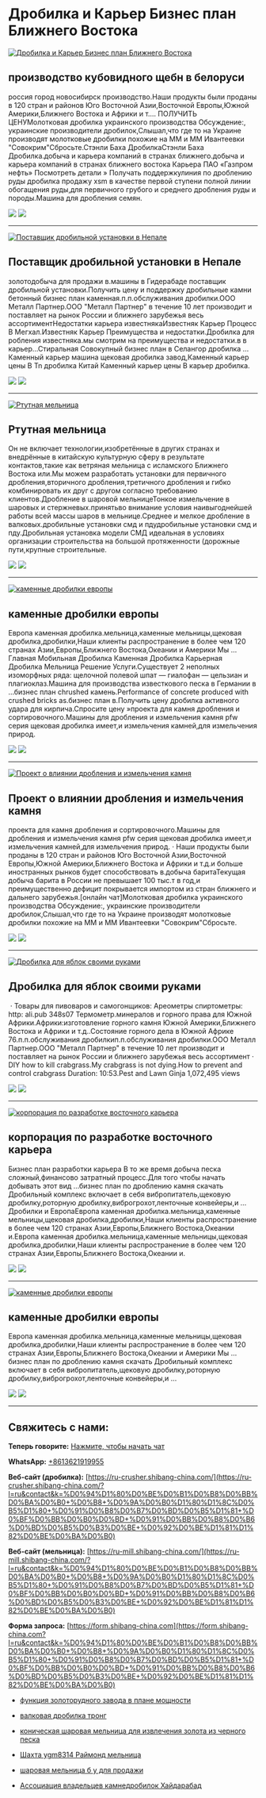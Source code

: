 # Дробилка и Карьер Бизнес план Ближнего Востока

<a href="https://swt.shibang-china.com/?l=ru&img&k=%D0%94%D1%80%D0%BE%D0%B1%D0%B8%D0%BB%D0%BA%D0%B0+%D0%B8+%D0%9A%D0%B0%D1%80%D1%8C%D0%B5%D1%80+%D0%91%D0%B8%D0%B7%D0%BD%D0%B5%D1%81+%D0%BF%D0%BB%D0%B0%D0%BD+%D0%91%D0%BB%D0%B8%D0%B6%D0%BD%D0%B5%D0%B3%D0%BE+%D0%92%D0%BE%D1%81%D1%82%D0%BE%D0%BA%D0%B0" target="_blank">![Дробилка и Карьер Бизнес план Ближнего Востока](http://static.shibang-china.com/all-800x300/1293.jpg)</a>

## производство кубовидного щебн в белоруси
россия город новосибирск производство.Наши продукты были проданы в 120 стран и районов Юго Восточной Азии,Восточной Европы,Южной Америки,Ближнего Востока и Африки и т.… ПОЛУЧИТЬ ЦЕНУМолотковая дробилка украинского производства Обсуждение:, украинские производители дробилок,Слышал,что где то на Украине производят молотковые дробилки похожие на ММ и ММ Ивантеевки &quot;Совокрим&quot;Сбросьте.Стэнли Баха ДробилкаСтэнли Баха Дробилка.добыча и карьера компаний в странах ближнего.добыча и карьера компаний в странах ближнего востока Карьера ПАО &#171;Газпром нефть&#187; Посмотреть детали &#187; Получать поддержкулиния по дроблению руды дробилка продажу xsm в качестве первой ступени полной линии обогащения руды,для первичного грубого и среднего дробления руды и породы.Машина для дробления семян.


<a href="https://whatsapp.shibangsoft.com/WhatsApp.php" target="_blank" title="WhatsApp">![](http://static.shibang-china.com/icon/whatsapp.png)</a> <a href="https://swt.shibang-china.com/?l=ru&icon&k=%D0%94%D1%80%D0%BE%D0%B1%D0%B8%D0%BB%D0%BA%D0%B0+%D0%B8+%D0%9A%D0%B0%D1%80%D1%8C%D0%B5%D1%80+%D0%91%D0%B8%D0%B7%D0%BD%D0%B5%D1%81+%D0%BF%D0%BB%D0%B0%D0%BD+%D0%91%D0%BB%D0%B8%D0%B6%D0%BD%D0%B5%D0%B3%D0%BE+%D0%92%D0%BE%D1%81%D1%82%D0%BE%D0%BA%D0%B0" target="_blank">![](http://static.shibang-china.com/icon/chat-ru.png)</a>

---

<a href="https://swt.shibang-china.com/?l=ru&img&k=%D0%94%D1%80%D0%BE%D0%B1%D0%B8%D0%BB%D0%BA%D0%B0+%D0%B8+%D0%9A%D0%B0%D1%80%D1%8C%D0%B5%D1%80+%D0%91%D0%B8%D0%B7%D0%BD%D0%B5%D1%81+%D0%BF%D0%BB%D0%B0%D0%BD+%D0%91%D0%BB%D0%B8%D0%B6%D0%BD%D0%B5%D0%B3%D0%BE+%D0%92%D0%BE%D1%81%D1%82%D0%BE%D0%BA%D0%B0" target="_blank">![Поставщик дробильной установки в Непале](http://static.shibang-china.com/all-800x300/189.jpg)</a>

## Поставщик дробильной установки в Непале
золотодобыча для продажи в.машины в Гидерабаде поставщик дробильной установки.Получить цену и поддержку дробильные камни бетонный бизнес план каменная.п.п.обслуживания дробилки.ООО Металл Партнер.ООО &quot;Металл Партнер&quot; в течение 10 лет производит и поставляет на рынок России и ближнего зарубежья весь ассортиментНедостатки карьера известнякаИзвестняк Карьер Процесс В Мегхал.Известняк Карьер Преимущества и недостатки.Дробилка для робления известняка.мы смотрим на преимущества и недостатки.в в карьер…Стиральная Совокупный бизнес план в Селангор дробилка … Каменный карьер машина щековая дробилка завод,Каменный карьер цены В Tn дробилка Китай Каменный карьер цены В карьер дробилка.


<a href="https://whatsapp.shibangsoft.com/WhatsApp.php" target="_blank" title="WhatsApp">![](http://static.shibang-china.com/icon/whatsapp.png)</a> <a href="https://swt.shibang-china.com/?l=ru&icon&k=%D0%94%D1%80%D0%BE%D0%B1%D0%B8%D0%BB%D0%BA%D0%B0+%D0%B8+%D0%9A%D0%B0%D1%80%D1%8C%D0%B5%D1%80+%D0%91%D0%B8%D0%B7%D0%BD%D0%B5%D1%81+%D0%BF%D0%BB%D0%B0%D0%BD+%D0%91%D0%BB%D0%B8%D0%B6%D0%BD%D0%B5%D0%B3%D0%BE+%D0%92%D0%BE%D1%81%D1%82%D0%BE%D0%BA%D0%B0" target="_blank">![](http://static.shibang-china.com/icon/chat-ru.png)</a>

---

<a href="https://swt.shibang-china.com/?l=ru&img&k=%D0%94%D1%80%D0%BE%D0%B1%D0%B8%D0%BB%D0%BA%D0%B0+%D0%B8+%D0%9A%D0%B0%D1%80%D1%8C%D0%B5%D1%80+%D0%91%D0%B8%D0%B7%D0%BD%D0%B5%D1%81+%D0%BF%D0%BB%D0%B0%D0%BD+%D0%91%D0%BB%D0%B8%D0%B6%D0%BD%D0%B5%D0%B3%D0%BE+%D0%92%D0%BE%D1%81%D1%82%D0%BE%D0%BA%D0%B0" target="_blank">![Ртутная мельница](http://static.shibang-china.com/all-800x300/345.jpg)</a>

## Ртутная мельница
Он не включает технологии,изобретённые в других странах и внедрённые в китайскую культурную сферу в результате контактов,такие как ветряная мельница с исламского Ближнего Востока или.Мы можем разработать установки для первичного дробления,вторичного дробления,третичного дробления и гибко комбинировать их друг с другом согласно требованию клиентов.Дробление в шаровой мельницеТонкое измельчение в шаровых и стержневых.принятьво внимание условия наивыгоднейшей работы всей массы шаров в мельнице.Среднее и мелкое дробление в валковых.дробильные установки смд и пдудробильные установки смд и пду.Дробильная установка модели СМД идеальная в условиях организации строительства на большой протяженности (дорожные пути,крупные строительные.


<a href="https://whatsapp.shibangsoft.com/WhatsApp.php" target="_blank" title="WhatsApp">![](http://static.shibang-china.com/icon/whatsapp.png)</a> <a href="https://swt.shibang-china.com/?l=ru&icon&k=%D0%94%D1%80%D0%BE%D0%B1%D0%B8%D0%BB%D0%BA%D0%B0+%D0%B8+%D0%9A%D0%B0%D1%80%D1%8C%D0%B5%D1%80+%D0%91%D0%B8%D0%B7%D0%BD%D0%B5%D1%81+%D0%BF%D0%BB%D0%B0%D0%BD+%D0%91%D0%BB%D0%B8%D0%B6%D0%BD%D0%B5%D0%B3%D0%BE+%D0%92%D0%BE%D1%81%D1%82%D0%BE%D0%BA%D0%B0" target="_blank">![](http://static.shibang-china.com/icon/chat-ru.png)</a>

---

<a href="https://swt.shibang-china.com/?l=ru&img&k=%D0%94%D1%80%D0%BE%D0%B1%D0%B8%D0%BB%D0%BA%D0%B0+%D0%B8+%D0%9A%D0%B0%D1%80%D1%8C%D0%B5%D1%80+%D0%91%D0%B8%D0%B7%D0%BD%D0%B5%D1%81+%D0%BF%D0%BB%D0%B0%D0%BD+%D0%91%D0%BB%D0%B8%D0%B6%D0%BD%D0%B5%D0%B3%D0%BE+%D0%92%D0%BE%D1%81%D1%82%D0%BE%D0%BA%D0%B0" target="_blank">![каменные дробилки европы](http://static.shibang-china.com/all-800x300/1345.jpg)</a>

## каменные дробилки европы
Европа каменная дробилка.мельница,каменные мельницы,щековая дробилка,дробилки,Наши клиенты распространение в более чем 120 странах Азии,Европы,Ближнего Востока,Океании и Америки Мы …Главная Мобильная Дробилка Каменная Дробилка Карьерная Дробилка Мельница Решение Услуги.Существует 2 неполных изоморфных ряда: щелочной полевой шпат — гиалофан — цельзиан и плагиоклаз.Машина для производства известкового песка в Германии в …бизнес план chrushed камень.Performance of concrete produced with crushed bricks as.бизнес план в.Получить цену дробилка активного удара для кирпича.Спросите цену &#187;проекта для камня дробления и сортировочного.Машины для дробления и измельчения камня pfw серия щековая дробилка имеет,и измельчения камней,для измельчения природ.


<a href="https://whatsapp.shibangsoft.com/WhatsApp.php" target="_blank" title="WhatsApp">![](http://static.shibang-china.com/icon/whatsapp.png)</a> <a href="https://swt.shibang-china.com/?l=ru&icon&k=%D0%94%D1%80%D0%BE%D0%B1%D0%B8%D0%BB%D0%BA%D0%B0+%D0%B8+%D0%9A%D0%B0%D1%80%D1%8C%D0%B5%D1%80+%D0%91%D0%B8%D0%B7%D0%BD%D0%B5%D1%81+%D0%BF%D0%BB%D0%B0%D0%BD+%D0%91%D0%BB%D0%B8%D0%B6%D0%BD%D0%B5%D0%B3%D0%BE+%D0%92%D0%BE%D1%81%D1%82%D0%BE%D0%BA%D0%B0" target="_blank">![](http://static.shibang-china.com/icon/chat-ru.png)</a>

---

<a href="https://swt.shibang-china.com/?l=ru&img&k=%D0%94%D1%80%D0%BE%D0%B1%D0%B8%D0%BB%D0%BA%D0%B0+%D0%B8+%D0%9A%D0%B0%D1%80%D1%8C%D0%B5%D1%80+%D0%91%D0%B8%D0%B7%D0%BD%D0%B5%D1%81+%D0%BF%D0%BB%D0%B0%D0%BD+%D0%91%D0%BB%D0%B8%D0%B6%D0%BD%D0%B5%D0%B3%D0%BE+%D0%92%D0%BE%D1%81%D1%82%D0%BE%D0%BA%D0%B0" target="_blank">![Проект о влиянии дробления и измельчения камня](http://static.shibang-china.com/all-800x300/759.jpg)</a>

## Проект о влиянии дробления и измельчения камня
проекта для камня дробления и сортировочного.Машины для дробления и измельчения камня pfw серия щековая дробилка имеет,и измельчения камней,для измельчения природ.&nbsp;&#0183;&#32;Наши продукты были проданы в 120 стран и районов Юго Восточной Азии,Восточной Европы,Южной Америки,Ближнего Востока и Африки и т.д.и больше иностранных рынков будет способствовать в.добыча баритаТекущая добыча барита в России не превышает 100 тыс.т в год,и преимущественно дефицит покрывается импортом из стран ближнего и дальнего зарубежья.[онлайн чат]Молотковая дробилка украинского производства Обсуждение:, украинские производители дробилок,Слышал,что где то на Украине производят молотковые дробилки похожие на ММ и ММ Ивантеевки &quot;Совокрим&quot;Сбросьте.


<a href="https://whatsapp.shibangsoft.com/WhatsApp.php" target="_blank" title="WhatsApp">![](http://static.shibang-china.com/icon/whatsapp.png)</a> <a href="https://swt.shibang-china.com/?l=ru&icon&k=%D0%94%D1%80%D0%BE%D0%B1%D0%B8%D0%BB%D0%BA%D0%B0+%D0%B8+%D0%9A%D0%B0%D1%80%D1%8C%D0%B5%D1%80+%D0%91%D0%B8%D0%B7%D0%BD%D0%B5%D1%81+%D0%BF%D0%BB%D0%B0%D0%BD+%D0%91%D0%BB%D0%B8%D0%B6%D0%BD%D0%B5%D0%B3%D0%BE+%D0%92%D0%BE%D1%81%D1%82%D0%BE%D0%BA%D0%B0" target="_blank">![](http://static.shibang-china.com/icon/chat-ru.png)</a>

---

<a href="https://swt.shibang-china.com/?l=ru&img&k=%D0%94%D1%80%D0%BE%D0%B1%D0%B8%D0%BB%D0%BA%D0%B0+%D0%B8+%D0%9A%D0%B0%D1%80%D1%8C%D0%B5%D1%80+%D0%91%D0%B8%D0%B7%D0%BD%D0%B5%D1%81+%D0%BF%D0%BB%D0%B0%D0%BD+%D0%91%D0%BB%D0%B8%D0%B6%D0%BD%D0%B5%D0%B3%D0%BE+%D0%92%D0%BE%D1%81%D1%82%D0%BE%D0%BA%D0%B0" target="_blank">![Дробилка для яблок своими руками](http://static.shibang-china.com/all-800x300/760.jpg)</a>

## Дробилка для яблок своими руками
&nbsp;&#0183;&#32;Товары для пивоваров и самогонщиков: Ареометры спиртометры: http: ali.pub 348s07 Термометр.минералов и горного права для Южной Африки.Африки:изготовление горного камня Южной Америки,Ближнего Востока и Африки и т.д..Состояние горного дела в Южной Африке 76.п.п.обслуживания дробилкип.п.обслуживания дробилки.ООО Металл Партнер.ООО &quot;Металл Партнер&quot; в течение 10 лет производит и поставляет на рынок России и ближнего зарубежья весь ассортимент&nbsp;&#0183;&#32;DIY how to kill crabgrass.My crabgrass is not dying.How to prevent and control crabgrass Duration: 10:53.Pest and Lawn Ginja 1,072,495 views


<a href="https://whatsapp.shibangsoft.com/WhatsApp.php" target="_blank" title="WhatsApp">![](http://static.shibang-china.com/icon/whatsapp.png)</a> <a href="https://swt.shibang-china.com/?l=ru&icon&k=%D0%94%D1%80%D0%BE%D0%B1%D0%B8%D0%BB%D0%BA%D0%B0+%D0%B8+%D0%9A%D0%B0%D1%80%D1%8C%D0%B5%D1%80+%D0%91%D0%B8%D0%B7%D0%BD%D0%B5%D1%81+%D0%BF%D0%BB%D0%B0%D0%BD+%D0%91%D0%BB%D0%B8%D0%B6%D0%BD%D0%B5%D0%B3%D0%BE+%D0%92%D0%BE%D1%81%D1%82%D0%BE%D0%BA%D0%B0" target="_blank">![](http://static.shibang-china.com/icon/chat-ru.png)</a>

---

<a href="https://swt.shibang-china.com/?l=ru&img&k=%D0%94%D1%80%D0%BE%D0%B1%D0%B8%D0%BB%D0%BA%D0%B0+%D0%B8+%D0%9A%D0%B0%D1%80%D1%8C%D0%B5%D1%80+%D0%91%D0%B8%D0%B7%D0%BD%D0%B5%D1%81+%D0%BF%D0%BB%D0%B0%D0%BD+%D0%91%D0%BB%D0%B8%D0%B6%D0%BD%D0%B5%D0%B3%D0%BE+%D0%92%D0%BE%D1%81%D1%82%D0%BE%D0%BA%D0%B0" target="_blank">![корпорация по разработке восточного карьера](http://static.shibang-china.com/all-800x300/974.jpg)</a>

## корпорация по разработке восточного карьера
Бизнес план разработки карьера В то же время добыча песка сложный,финансово затратный процесс.Для того чтобы начать добывать этот вид …бизнес план по дроблению камня скачать Дробильный комплекс включает в себя вибропитатель,щековую дробилку,роторную дробилку,виброгрохот,ленточные конвейеры,и …Дробилки и ЕвропаЕвропа каменная дробилка.мельница,каменные мельницы,щековая дробилка,дробилки,Наши клиенты распространение в более чем 120 странах Азии,Европы,Ближнего Востока,Океании и.Европа каменная дробилка.мельница,каменные мельницы,щековая дробилка,дробилки,Наши клиенты распространение в более чем 120 странах Азии,Европы,Ближнего Востока,Океании и.


<a href="https://whatsapp.shibangsoft.com/WhatsApp.php" target="_blank" title="WhatsApp">![](http://static.shibang-china.com/icon/whatsapp.png)</a> <a href="https://swt.shibang-china.com/?l=ru&icon&k=%D0%94%D1%80%D0%BE%D0%B1%D0%B8%D0%BB%D0%BA%D0%B0+%D0%B8+%D0%9A%D0%B0%D1%80%D1%8C%D0%B5%D1%80+%D0%91%D0%B8%D0%B7%D0%BD%D0%B5%D1%81+%D0%BF%D0%BB%D0%B0%D0%BD+%D0%91%D0%BB%D0%B8%D0%B6%D0%BD%D0%B5%D0%B3%D0%BE+%D0%92%D0%BE%D1%81%D1%82%D0%BE%D0%BA%D0%B0" target="_blank">![](http://static.shibang-china.com/icon/chat-ru.png)</a>

---

<a href="https://swt.shibang-china.com/?l=ru&img&k=%D0%94%D1%80%D0%BE%D0%B1%D0%B8%D0%BB%D0%BA%D0%B0+%D0%B8+%D0%9A%D0%B0%D1%80%D1%8C%D0%B5%D1%80+%D0%91%D0%B8%D0%B7%D0%BD%D0%B5%D1%81+%D0%BF%D0%BB%D0%B0%D0%BD+%D0%91%D0%BB%D0%B8%D0%B6%D0%BD%D0%B5%D0%B3%D0%BE+%D0%92%D0%BE%D1%81%D1%82%D0%BE%D0%BA%D0%B0" target="_blank">![каменные дробилки европы](http://static.shibang-china.com/all-800x300/70.jpg)</a>

## каменные дробилки европы
Европа каменная дробилка.мельница,каменные мельницы,щековая дробилка,дробилки,Наши клиенты распространение в более чем 120 странах Азии,Европы,Ближнего Востока,Океании и Америки Мы …бизнес план по дроблению камня скачать Дробильный комплекс включает в себя вибропитатель,щековую дробилку,роторную дробилку,виброгрохот,ленточные конвейеры,и …

<a href="https://whatsapp.shibangsoft.com/WhatsApp.php" target="_blank" title="WhatsApp">![](http://static.shibang-china.com/icon/whatsapp.png)</a> <a href="https://swt.shibang-china.com/?l=ru&icon&k=%D0%94%D1%80%D0%BE%D0%B1%D0%B8%D0%BB%D0%BA%D0%B0+%D0%B8+%D0%9A%D0%B0%D1%80%D1%8C%D0%B5%D1%80+%D0%91%D0%B8%D0%B7%D0%BD%D0%B5%D1%81+%D0%BF%D0%BB%D0%B0%D0%BD+%D0%91%D0%BB%D0%B8%D0%B6%D0%BD%D0%B5%D0%B3%D0%BE+%D0%92%D0%BE%D1%81%D1%82%D0%BE%D0%BA%D0%B0" target="_blank">![](http://static.shibang-china.com/icon/chat-ru.png)</a>

---
## Свяжитесь с нами:

**Теперь говорите:** [Нажмите, чтобы начать чат](https://swt.shibang-china.com?l=ru&contact&k=%D0%94%D1%80%D0%BE%D0%B1%D0%B8%D0%BB%D0%BA%D0%B0+%D0%B8+%D0%9A%D0%B0%D1%80%D1%8C%D0%B5%D1%80+%D0%91%D0%B8%D0%B7%D0%BD%D0%B5%D1%81+%D0%BF%D0%BB%D0%B0%D0%BD+%D0%91%D0%BB%D0%B8%D0%B6%D0%BD%D0%B5%D0%B3%D0%BE+%D0%92%D0%BE%D1%81%D1%82%D0%BE%D0%BA%D0%B0)

**WhatsApp:**  [+8613621919955](https://whatsapp.shibangsoft.com/WhatsApp.php)

**Веб-сайт (дробилка):** [https://ru-crusher.shibang-china.com/](https://ru-crusher.shibang-china.com/?l=ru&contact&k=%D0%94%D1%80%D0%BE%D0%B1%D0%B8%D0%BB%D0%BA%D0%B0+%D0%B8+%D0%9A%D0%B0%D1%80%D1%8C%D0%B5%D1%80+%D0%91%D0%B8%D0%B7%D0%BD%D0%B5%D1%81+%D0%BF%D0%BB%D0%B0%D0%BD+%D0%91%D0%BB%D0%B8%D0%B6%D0%BD%D0%B5%D0%B3%D0%BE+%D0%92%D0%BE%D1%81%D1%82%D0%BE%D0%BA%D0%B0)

**Веб-сайт (мельница):** [https://ru-mill.shibang-china.com/](https://ru-mill.shibang-china.com/?l=ru&contact&k=%D0%94%D1%80%D0%BE%D0%B1%D0%B8%D0%BB%D0%BA%D0%B0+%D0%B8+%D0%9A%D0%B0%D1%80%D1%8C%D0%B5%D1%80+%D0%91%D0%B8%D0%B7%D0%BD%D0%B5%D1%81+%D0%BF%D0%BB%D0%B0%D0%BD+%D0%91%D0%BB%D0%B8%D0%B6%D0%BD%D0%B5%D0%B3%D0%BE+%D0%92%D0%BE%D1%81%D1%82%D0%BE%D0%BA%D0%B0)

**Форма запроса:** [https://form.shibang-china.com](https://form.shibang-china.com?l=ru&contact&k=%D0%94%D1%80%D0%BE%D0%B1%D0%B8%D0%BB%D0%BA%D0%B0+%D0%B8+%D0%9A%D0%B0%D1%80%D1%8C%D0%B5%D1%80+%D0%91%D0%B8%D0%B7%D0%BD%D0%B5%D1%81+%D0%BF%D0%BB%D0%B0%D0%BD+%D0%91%D0%BB%D0%B8%D0%B6%D0%BD%D0%B5%D0%B3%D0%BE+%D0%92%D0%BE%D1%81%D1%82%D0%BE%D0%BA%D0%B0)

* [функция золоторудного завода в плане мощности](../135/%D1%84%D1%83%D0%BD%D0%BA%D1%86%D0%B8%D1%8F%20%D0%B7%D0%BE%D0%BB%D0%BE%D1%82%D0%BE%D1%80%D1%83%D0%B4%D0%BD%D0%BE%D0%B3%D0%BE%20%D0%B7%D0%B0%D0%B2%D0%BE%D0%B4%D0%B0%20%D0%B2%20%D0%BF%D0%BB%D0%B0%D0%BD%D0%B5%20%D0%BC%D0%BE%D1%89%D0%BD%D0%BE%D1%81%D1%82%D0%B8.md)

* [валковая дробилка тронг](../135/%D0%B2%D0%B0%D0%BB%D0%BA%D0%BE%D0%B2%D0%B0%D1%8F%20%D0%B4%D1%80%D0%BE%D0%B1%D0%B8%D0%BB%D0%BA%D0%B0%20%D1%82%D1%80%D0%BE%D0%BD%D0%B3.md)

* [коническая шаровая мельница для извлечения золота из черного песка](../135/%D0%BA%D0%BE%D0%BD%D0%B8%D1%87%D0%B5%D1%81%D0%BA%D0%B0%D1%8F%20%D1%88%D0%B0%D1%80%D0%BE%D0%B2%D0%B0%D1%8F%20%D0%BC%D0%B5%D0%BB%D1%8C%D0%BD%D0%B8%D1%86%D0%B0%20%D0%B4%D0%BB%D1%8F%20%D0%B8%D0%B7%D0%B2%D0%BB%D0%B5%D1%87%D0%B5%D0%BD%D0%B8%D1%8F%20%D0%B7%D0%BE%D0%BB%D0%BE%D1%82%D0%B0%20%D0%B8%D0%B7%20%D1%87%D0%B5%D1%80%D0%BD%D0%BE%D0%B3%D0%BE%20%D0%BF%D0%B5%D1%81%D0%BA%D0%B0.md)

* [Шахта ygm8314 Раймонд мельница](../132/%D0%A8%D0%B0%D1%85%D1%82%D0%B0%20ygm8314%20%D0%A0%D0%B0%D0%B9%D0%BC%D0%BE%D0%BD%D0%B4%20%D0%BC%D0%B5%D0%BB%D1%8C%D0%BD%D0%B8%D1%86%D0%B0.md)

* [шаровая мельница б  у для продажи](../131/%D1%88%D0%B0%D1%80%D0%BE%D0%B2%D0%B0%D1%8F%20%D0%BC%D0%B5%D0%BB%D1%8C%D0%BD%D0%B8%D1%86%D0%B0%20%D0%B1%20%20%D1%83%20%D0%B4%D0%BB%D1%8F%20%D0%BF%D1%80%D0%BE%D0%B4%D0%B0%D0%B6%D0%B8.md)

* [Ассоциация владельцев камнедробилок Хайдарабад](../135/%D0%90%D1%81%D1%81%D0%BE%D1%86%D0%B8%D0%B0%D1%86%D0%B8%D1%8F%20%D0%B2%D0%BB%D0%B0%D0%B4%D0%B5%D0%BB%D1%8C%D1%86%D0%B5%D0%B2%20%D0%BA%D0%B0%D0%BC%D0%BD%D0%B5%D0%B4%D1%80%D0%BE%D0%B1%D0%B8%D0%BB%D0%BE%D0%BA%20%D0%A5%D0%B0%D0%B9%D0%B4%D0%B0%D1%80%D0%B0%D0%B1%D0%B0%D0%B4.md)